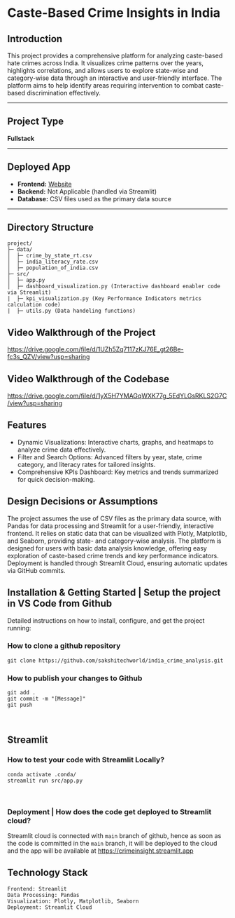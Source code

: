 # **Caste-Based Crime Insights in India**

## **Introduction**  
This project provides a comprehensive platform for analyzing caste-based hate crimes across India. It visualizes crime patterns over the years, highlights correlations, and allows users to explore state-wise and category-wise data through an interactive and user-friendly interface. The platform aims to help identify areas requiring intervention to combat caste-based discrimination effectively.

---

## **Project Type**  
**Fullstack**  

---

## **Deployed App**  
- **Frontend:** [Website](https://crimeinsight.streamlit.app)  
- **Backend:** Not Applicable (handled via Streamlit)  
- **Database:** CSV files used as the primary data source  

---

## **Directory Structure**  
```
project/
├─ data/
│  ├─ crime_by_state_rt.csv
│  ├─ india_literacy_rate.csv
│  ├─ population_of_india.csv
├─ src/
│  ├─ app.py
│  ├─ dashboard_visualization.py (Interactive dashboard enabler code via Streamlit)
|  ├─ kpi_visualization.py (Key Performance Indicators metrics calculation code)
|  ├─ utils.py (Data handeling functions)
```

## Video Walkthrough of the Project
https://drive.google.com/file/d/1UZh5Zq7117zKJ76E_gt26Be-fc3s_QZV/view?usp=sharing

## Video Walkthrough of the Codebase
https://drive.google.com/file/d/1yX5H7YMAGqWXK77g_5EdYLGsRKLS2G7C/view?usp=sharing

## Features
- Dynamic Visualizations: 
Interactive charts, graphs, and heatmaps to analyze crime data effectively.
- Filter and Search Options: 
Advanced filters by year, state, crime category, and literacy rates for tailored insights.
- Comprehensive KPIs Dashboard: 
Key metrics and trends summarized for quick decision-making.


## Design Decisions or Assumptions
The project assumes the use of CSV files as the primary data source, with Pandas for data processing and Streamlit for a user-friendly, interactive frontend. It relies on static data that can be visualized with Plotly, Matplotlib, and Seaborn, providing state- and category-wise analysis. The platform is designed for users with basic data analysis knowledge, offering easy exploration of caste-based crime trends and key performance indicators. Deployment is handled through Streamlit Cloud, ensuring automatic updates via GitHub commits.

## Installation & Getting Started | Setup the project in VS Code from Github
Detailed instructions on how to install, configure, and get the project running:

### How to clone a github repository
```
git clone https://github.com/sakshitechworld/india_crime_analysis.git
```

### How to publish your changes to Github
```
git add .
git commit -m "[Message]"
git push
```
<br>

## Streamlit
### How to test your code with Streamlit Locally?
```
conda activate .conda/
streamlit run src/app.py
```
<br>

### Deployment | How does the code get deployed to Streamlit cloud?
Streamlit cloud is connected with `main` branch of github, hence as soon as the code is committed in the `main` branch, it will be deployed to the cloud and the app will be available at https://crimeinsight.streamlit.app
<br>

## Technology Stack
```
Frontend: Streamlit
Data Processing: Pandas
Visualization: Plotly, Matplotlib, Seaborn
Deployment: Streamlit Cloud
```
<br>
